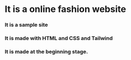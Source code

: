 # It is a online fashion website
### It is a sample site
### It is made with HTML and CSS and Tailwind
### It is made at the beginning stage.